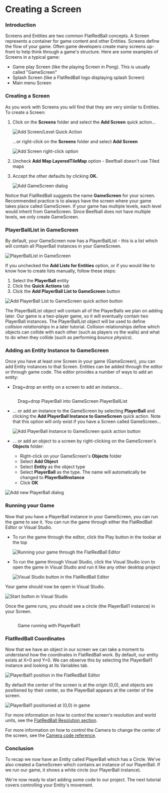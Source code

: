 # Creating a Screen

### Introduction

Screens and Entities are two common FlatRedBall concepts. A Screen represents a container for game content and other Entities. Screens define the flow of your game. Often game developers create many screens up-front to help think through a game's structure. Here are some examples of Screens in a typical game:

* Game play Screen (like the playing Screen in Pong). This is usually called "GameScreen"
* Splash Screen (like a FlatRedBall logo displaying splash Screen)
* Main menu Screen

### Creating a Screen

As you work with Screens you will find that they are very similar to Entities. To create a Screen:

1.  Click on the **Screens** folder and select the **Add Screen** quick action...

    ![Add Screen/Level Quick Action](../../.gitbook/assets/02_21_28_12.png)

    ...or right-click on the **Screens** folder and select **Add Screen**

    ![Add Screen right-click option](../../.gitbook/assets/2022-01-img_61d314538a6f1.png)
2. Uncheck **Add Map LayeredTileMap** option - Beefball doesn't use Tiled maps
3.  Accept the other defaults by clicking **OK.**

    ![Add GameScreen dialog](../../.gitbook/assets/2022-01-img_61d3149d379e1.png)

Notice that FlatRedBall suggests the name **GameScreen** for your screen. Recommended practice is to always have the screen where your game takes place called GameScreen. If your game has multiple levels, each level would inherit from GameScreen. Since Beefball does not have multiple levels, we only create GameScreen.

### PlayerBallList in GameScreen

By default, your GameScreen now has a PlayerBallList - this is a list which will contain all PlayerBall instances in your GameScreen.

![PlayerBallList in GameScreen](../../.gitbook/assets/2022-01-img_61d314ff1f447.png)

If you unchecked the **Add Lists for Entities** option, or if you would like to know how to create lists manually, follow these steps:

1. Select the **PlayerBall** entity
2. Click the **Quick Actions** tab
3. Click the **Add PlayerBall List to GameScreen** button

![Add PlayerBall List to GameScreen quick action button](../../.gitbook/assets/2022-01-img_61d315ce2af22.png)

The PlayerBallList object will contain all of the PlayerBalls we plan on adding later. Our game is a two-player game, so it will eventually contain two PlayerBall instances. The PlayerBallList object will be used to define _collision relationships_ in a later tutorial. Collision relationships define which objects can collide with each other (such as players vs the walls) and what to do when they collide (such as performing _bounce physics_).

### Adding an Entity Instance to GameScreen

Once you have at least one Screen in your game (GameScreen), you can add Entity instances to that Screen. Entities can be added through the editor or through game code. The editor provides a number of ways to add an entity:

* Drag+drop an entity on a screen to add an instance...

<figure><img src="../../.gitbook/assets/2016-01-03_08-28-03.gif" alt=""><figcaption><p>Drag+drop PlayerBall into GameScreen PlayerBallList</p></figcaption></figure>

*   ... or add an instance to the GameScreen by selecting **PlayerBall** and clicking the **Add PlayerBall Instance to GameScreen** quick action. Note that this option will only exist if you have a Screen called GameScreen...

    ![Add PlayerBall Instance to GameScreen quick action button](../../.gitbook/assets/2022-01-img_61d3192850b6c.png)
* ... or add an object to a screen by right-clicking on the GameScreen's **Objects** folder:
  * Right-click on your GameScreen's **Objects** folder
  * Select **Add Object**
  * Select **Entity** as the object type
  * Select **PlayerBall** as the type. The name will automatically be changed to **PlayerBallInstance**
  * Click **OK**

![Add new PlayerBall dialog](../../.gitbook/assets/2021-07-img_60fda9a9b4a8b.png)

### Running your Game

Now that you have a PlayerBall instance in your GameScreen, you can run the game to see it. You can run the game through either the FlatRedBall Editor or Visual Studio.

*   To run the game through the editor, click the Play button in the toobar at the top

    ![Running your game through the FlatRedBall Editor](../../.gitbook/assets/2022-01-img_61d319bb3bbb3.png)
*   To run the game through Visual Studio, click the Visual Studio icon to open the game in Visual Studio and run it like any other desktop project

    ![Visual Studio button in the FlatRedBall Editor](../../.gitbook/assets/2022-01-img_61d319d977080.png)

Your game should now be open in Visual Studio.

![Start button in Visual Studio](../../.gitbook/assets/2020-07-img_5f0a3e6ebc1a6.png)

Once the game runs, you should see a circle (the PlayerBall1 instance) in your Screen.

<figure><img src="../../.gitbook/assets/2020-07-img_5f0a421234957.png" alt=""><figcaption><p>Game running with PlayerBall1</p></figcaption></figure>

### FlatRedBall Coordinates

Now that we have an object in our screen we can take a moment to understand how the coordinates in FlatRedBall work. By default, our entity exists at X=0 and Y=0. We can observe this by selecting the PlayerBall1 instance and looking at its Variables tab.

![PlayerBall1 position in the FlatRedBall Editor](../../.gitbook/assets/2023-09-img_650449103c08d.png)

By default the center of the screen is at the origin (0,0), and objects are positioned by their center, so the PlayerBall appears at the center of the screen.

![PlayerBall1 positionied at (0,0) in  game](../../.gitbook/assets/2023-09-img_65044991b53a6.png)

For more information on how to control the screen's resolution and world units, see the [FlatRedBall Resolution section](../../glue-reference/camera.md).

For more information on how to control the Camera to change the center of the screen, see the [Camera code reference](../../api/flatredball/camera/).

### Conclusion

To recap we now have an Entity called PlayerBall which has a Circle. We've also created a GameScreen which contains an instance of our PlayerBall. If we run our game, it shows a white circle (our PlayerBall instance).

We're now ready to start adding some code to our project. The next tutorial covers controlling your Entity's movement.
